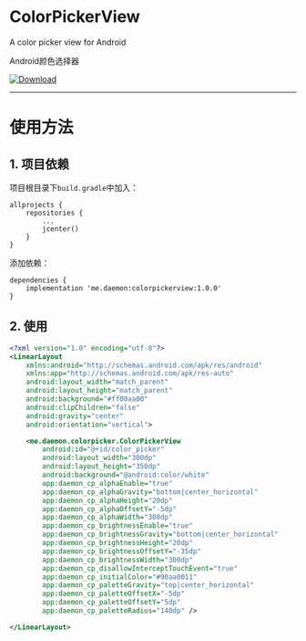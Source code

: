 # ColorPickerView

A color picker view for Android

Android颜色选择器

 [ ![Download](https://api.bintray.com/packages/daemon336699/maven/colorpickerview/images/download.svg) ](https://bintray.com/daemon336699/maven/colorpickerview/_latestVersion)

----

# 使用方法

## 1. 项目依赖

项目根目录下`build.gradle`中加入：

```
allprojects {
    repositories {
        ...
        jcenter()
    }
}
```

添加依赖：

```
dependencies {
    implementation 'me.daemon:colorpickerview:1.0.0'
}
```

## 2. 使用

```xml
<?xml version="1.0" encoding="utf-8"?>
<LinearLayout
    xmlns:android="http://schemas.android.com/apk/res/android"
    xmlns:app="http://schemas.android.com/apk/res-auto"
    android:layout_width="match_parent"
    android:layout_height="match_parent"
    android:background="#ff00aa00"
    android:clipChildren="false"
    android:gravity="center"
    android:orientation="vertical">

    <me.daemon.colorpicker.ColorPickerView
        android:id="@+id/color_picker"
        android:layout_width="300dp"
        android:layout_height="350dp"
        android:background="@android:color/white"
        app:daemon_cp_alphaEnable="true"
        app:daemon_cp_alphaGravity="bottom|center_horizontal"
        app:daemon_cp_alphaHeight="20dp"
        app:daemon_cp_alphaOffsetY="-5dp"
        app:daemon_cp_alphaWidth="300dp"
        app:daemon_cp_brightnessEnable="true"
        app:daemon_cp_brightnessGravity="bottom|center_horizontal"
        app:daemon_cp_brightnessHeight="20dp"
        app:daemon_cp_brightnessOffsetY="-35dp"
        app:daemon_cp_brightnessWidth="300dp"
        app:daemon_cp_disallowInterceptTouchEvent="true"
        app:daemon_cp_initialColor="#90aa0011"
        app:daemon_cp_paletteGravity="top|center_horizontal"
        app:daemon_cp_paletteOffsetX="-5dp"
        app:daemon_cp_paletteOffsetY="5dp"
        app:daemon_cp_paletteRadius="140dp" />

</LinearLayout>
```